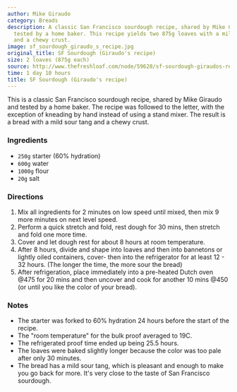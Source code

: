 ```yaml
---
author: Mike Giraudo
category: Breads
description: A classic San Francisco sourdough recipe, shared by Mike Giraudo and
  tested by a home baker. This recipe yields two 875g loaves with a mild sour tang
  and a chewy crust.
image: sf_sourdough_giraudo_s_recipe.jpg
original_title: SF Sourdough (Giraudo's recipe)
size: 2 loaves (875g each)
source: http://www.thefreshloaf.com/node/59628/sf-sourdough-giraudos-recipe
time: 1 day 10 hours
title: SF Sourdough (Giraudo's recipe)
---
```

This is a classic San Francisco sourdough recipe, shared by Mike Giraudo and tested by a home baker. The recipe was followed to the letter, with the exception of kneading by hand instead of using a stand mixer. The result is a bread with a mild sour tang and a chewy crust.

### Ingredients

* `250g` starter (60% hydration)
* `600g` water
* `1000g` flour
* `20g` salt

### Directions

1. Mix all ingredients for 2 minutes on low speed until mixed, then mix 9 more minutes on next level speed. 
2. Perform a quick stretch and fold, rest dough for 30 mins, then stretch and fold one more time.
3. Cover and let dough rest for about 8 hours at room temperature.
4. After 8 hours, divide and shape into loaves and then into bannetons or lightly oiled containers, cover- then into the refrigerator for at least 12 - 32 hours. (The longer the time, the more sour the bread)
5. After refrigeration, place immediately into a pre-heated Dutch oven @475 for 20 mins and then uncover and cook for another 10 mins @450 (or until you like the color of your bread). 

### Notes

* The starter was forked to 60% hydration 24 hours before the start of the recipe.
* The "room temperature" for the bulk proof averaged to 19C.
* The refrigerated proof time ended up being 25.5 hours. 
* The loaves were baked slightly longer because the color was too pale after only 30 minutes.
* The bread has a mild sour tang, which is pleasant and enough to make you go back for more. It's very close to the taste of San Francisco sourdough.